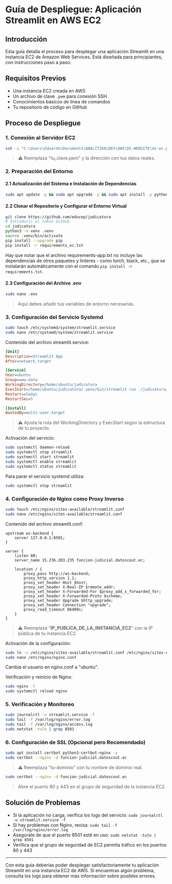 # Guía de Despliegue: Aplicación Streamlit en AWS EC2

## Introducción

Esta guía detalla el proceso para desplegar una aplicación Streamlit en una instancia EC2 de Amazon Web Services. Está diseñada para principiantes, con instrucciones paso a paso.

## Requisitos Previos

- Una instancia EC2 creada en AWS
- Un archivo de clave `.pem` para conexión SSH
- Conocimientos básicos de línea de comandos
- Tu repositorio de código en GitHub

## Proceso de Despliegue

### 1. Conexión al Servidor EC2

```bash
ssh -i "C:\Users\Eduardo\Documents\ANALITIKA\DEV\AWS\DS-WEBSITE\ds-ec.pem" ubuntu@ec2-35-181-1-148.eu-west-3.compute.amazonaws.com

```

> ⚠️ Reemplaza "tu_clave.pem" y la dirección con tus datos reales.

### 2. Preparación del Entorno

#### 2.1 Actualización del Sistema e Instalación de Dependencias

```bash
sudo apt update -y && sudo apt upgrade -y && sudo apt install -y python3-pip python3.12-venv git nginx && sudo apt install -y certbot python3-certbot-nginx
```

#### 2.2 Clonar el Repositorio y Configurar el Entorno Virtual

```bash
git clone https://github.com/educep/judicatura
# Introducir el token GitHub
cd judicatura
python3 -m venv .venv
source .venv/bin/activate
pip install --upgrade pip
pip install -r requirements_ec.txt
```

Hay que notar que el archivo requirements-app.txt no incluye las dependencias de otros paquetes y linteres - como torch, black, etc., que se instalarán automáticamente con el comando `pip install -r requirements.txt`.

#### 2.3 Configuración del Archivo .env

```bash
sudo nano .env
```

> Aquí debes añadir tus variables de entorno necesarias.

### 3. Configuración del Servicio Systemd

```bash
sudo touch /etc/systemd/system/streamlit.service
sudo nano /etc/systemd/system/streamlit.service
```

Contenido del archivo streamlit.service:

```ini
[Unit]
Description=Streamlit App
After=network.target

[Service]
User=ubuntu
Group=www-data
WorkingDirectory=/home/ubuntu/judicatura
ExecStart=/home/ubuntu/judicatura/.venv/bin/streamlit run ./judicatura/app.py --server.port 8501 --server.headless=true
Restart=always
RestartSec=5

[Install]
WantedBy=multi-user.target
```

> ⚠️ Ajusta la ruta del WorkingDirectory y ExecStart según la estructura de tu proyecto.

Activación del servicio:

```bash
sudo systemctl daemon-reload
sudo systemctl stop streamlit
sudo systemctl start streamlit
sudo systemctl enable streamlit
sudo systemctl status streamlit
```

Para parar el servicio systemd utiliza:

```bash
sudo systemctl stop streamlit
```

### 4. Configuración de Nginx como Proxy Inverso

```bash
sudo touch /etc/nginx/sites-available/streamlit.conf
sudo nano /etc/nginx/sites-available/streamlit.conf
```

Contenido del archivo streamlit.conf:

```nginx
upstream ws-backend {
    server 127.0.0.1:8501;
}

server {
    listen 80;
    server_name 15.236.203.235 funcion-judicial.datoscout.ec;

    location / {
        proxy_pass http://ws-backend;
        proxy_http_version 1.1;
        proxy_set_header Host $host;
        proxy_set_header X-Real-IP $remote_addr;
        proxy_set_header X-Forwarded-For $proxy_add_x_forwarded_for;
        proxy_set_header X-Forwarded-Proto $scheme;
        proxy_set_header Upgrade $http_upgrade;
        proxy_set_header Connection "upgrade";
        proxy_read_timeout 86400s;
    }
}
```

> ⚠️ Reemplaza "**IP_PUBLICA_DE_LA_INSTANCIA_EC2**" con la IP pública de tu instancia EC2.

Activación de la configuración:

```bash
sudo ln -s /etc/nginx/sites-available/streamlit.conf /etc/nginx/sites-enabled
sudo nano /etc/nginx/nginx.conf
```

Cambia el usuario en nginx.conf a "ubuntu".

Verificación y reinicio de Nginx:

```bash
sudo nginx -t
sudo systemctl reload nginx
```

### 5. Verificación y Monitoreo

```bash
sudo journalctl -u streamlit.service -f
sudo tail -f /var/log/nginx/error.log
sudo tail -f /var/log/nginx/access.log
sudo netstat -tuln | grep 8501
```

### 6. Configuración de SSL (Opcional pero Recomendado)

```bash
sudo apt install certbot python3-certbot-nginx -y
sudo certbot --nginx -d funcion-judicial.datoscout.ec
```

> ⚠️ Reemplaza "tu-dominio" con tu nombre de dominio real.

```bash
sudo certbot --nginx -d funcion-judicial.datoscout.ec
```

> Abre el puerto 80 y 443 en el grupo de seguridad de la instancia EC2.

## Solución de Problemas

- Si la aplicación no carga, verifica los logs del servicio: `sudo journalctl -u streamlit.service -f`
- Si hay problemas con Nginx, revisa: `sudo tail -f /var/log/nginx/error.log`
- Asegúrate de que el puerto 8501 esté en uso: `sudo netstat -tuln | grep 8501`
- Verifica que el grupo de seguridad de EC2 permita tráfico en los puertos 80 y 443

______________________________________________________________________

Con esta guía deberías poder desplegar satisfactoriamente tu aplicación Streamlit en una instancia EC2 de AWS. Si encuentras algún problema, consulta los logs para obtener más información sobre posibles errores.

